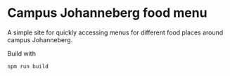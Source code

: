 Campus Johanneberg food menu
============================

A simple site for quickly accessing menus for different food places around campus Johanneberg.

Build with
```text
npm run build
```

